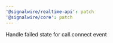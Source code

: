 ```yaml
---
'@signalwire/realtime-api': patch
'@signalwire/core': patch
---
```


Handle failed state for call.connect event
